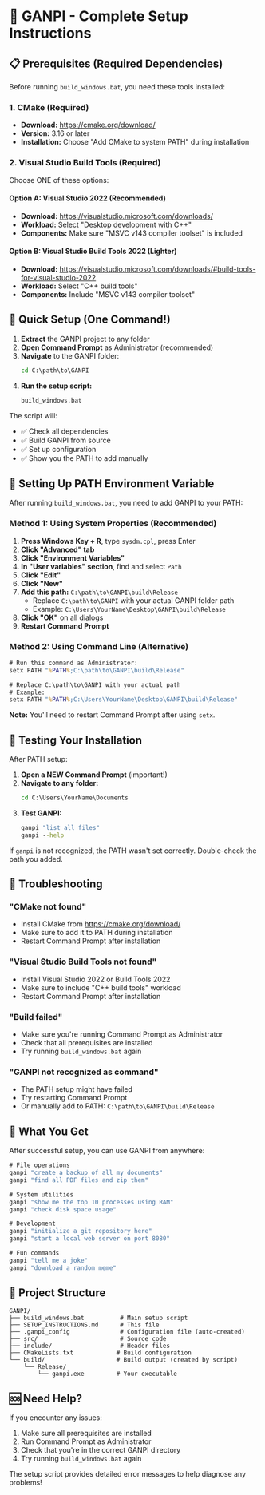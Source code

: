 # 🚀 GANPI - Complete Setup Instructions

## 📋 Prerequisites (Required Dependencies)

Before running `build_windows.bat`, you need these tools installed:

### 1. **CMake** (Required)
- **Download:** https://cmake.org/download/
- **Version:** 3.16 or later
- **Installation:** Choose "Add CMake to system PATH" during installation

### 2. **Visual Studio Build Tools** (Required)
Choose ONE of these options:

#### Option A: Visual Studio 2022 (Recommended)
- **Download:** https://visualstudio.microsoft.com/downloads/
- **Workload:** Select "Desktop development with C++"
- **Components:** Make sure "MSVC v143 compiler toolset" is included

#### Option B: Visual Studio Build Tools 2022 (Lighter)
- **Download:** https://visualstudio.microsoft.com/downloads/#build-tools-for-visual-studio-2022
- **Workload:** Select "C++ build tools"
- **Components:** Include "MSVC v143 compiler toolset"

## 🎯 Quick Setup (One Command!)

1. **Extract** the GANPI project to any folder
2. **Open Command Prompt** as Administrator (recommended)
3. **Navigate** to the GANPI folder:
   ```cmd
   cd C:\path\to\GANPI
   ```
4. **Run the setup script:**
   ```cmd
   build_windows.bat
   ```

The script will:
- ✅ Check all dependencies
- ✅ Build GANPI from source
- ✅ Set up configuration
- ✅ Show you the PATH to add manually

## 🔧 Setting Up PATH Environment Variable

After running `build_windows.bat`, you need to add GANPI to your PATH:

### **Method 1: Using System Properties (Recommended)**

1. **Press Windows Key + R**, type `sysdm.cpl`, press Enter
2. **Click "Advanced" tab**
3. **Click "Environment Variables"**
4. **In "User variables" section**, find and select `Path`
5. **Click "Edit"**
6. **Click "New"**
7. **Add this path:** `C:\path\to\GANPI\build\Release`
   - Replace `C:\path\to\GANPI` with your actual GANPI folder path
   - Example: `C:\Users\YourName\Desktop\GANPI\build\Release`
8. **Click "OK"** on all dialogs
9. **Restart Command Prompt**

### **Method 2: Using Command Line (Alternative)**

```cmd
# Run this command as Administrator:
setx PATH "%PATH%;C:\path\to\GANPI\build\Release"

# Replace C:\path\to\GANPI with your actual path
# Example:
setx PATH "%PATH%;C:\Users\YourName\Desktop\GANPI\build\Release"
```

**Note:** You'll need to restart Command Prompt after using `setx`.

## 🧪 Testing Your Installation

After PATH setup:

1. **Open a NEW Command Prompt** (important!)
2. **Navigate to any folder:**
   ```cmd
   cd C:\Users\YourName\Documents
   ```
3. **Test GANPI:**
   ```cmd
   ganpi "list all files"
   ganpi --help
   ```

If `ganpi` is not recognized, the PATH wasn't set correctly. Double-check the path you added.

## 🔧 Troubleshooting

### "CMake not found"
- Install CMake from https://cmake.org/download/
- Make sure to add it to PATH during installation
- Restart Command Prompt after installation

### "Visual Studio Build Tools not found"
- Install Visual Studio 2022 or Build Tools 2022
- Make sure to include "C++ build tools" workload
- Restart Command Prompt after installation

### "Build failed"
- Make sure you're running Command Prompt as Administrator
- Check that all prerequisites are installed
- Try running `build_windows.bat` again

### "GANPI not recognized as command"
- The PATH setup might have failed
- Try restarting Command Prompt
- Or manually add to PATH: `C:\path\to\GANPI\build\Release`

## 🎉 What You Get

After successful setup, you can use GANPI from anywhere:

```cmd
# File operations
ganpi "create a backup of all my documents"
ganpi "find all PDF files and zip them"

# System utilities  
ganpi "show me the top 10 processes using RAM"
ganpi "check disk space usage"

# Development
ganpi "initialize a git repository here"
ganpi "start a local web server on port 8080"

# Fun commands
ganpi "tell me a joke"
ganpi "download a random meme"
```

## 📁 Project Structure

```
GANPI/
├── build_windows.bat          # Main setup script
├── SETUP_INSTRUCTIONS.md      # This file
├── .ganpi_config              # Configuration file (auto-created)
├── src/                       # Source code
├── include/                   # Header files
├── CMakeLists.txt            # Build configuration
└── build/                    # Build output (created by script)
    └── Release/
        └── ganpi.exe         # Your executable
```

## 🆘 Need Help?

If you encounter any issues:
1. Make sure all prerequisites are installed
2. Run Command Prompt as Administrator
3. Check that you're in the correct GANPI directory
4. Try running `build_windows.bat` again

The setup script provides detailed error messages to help diagnose any problems!
